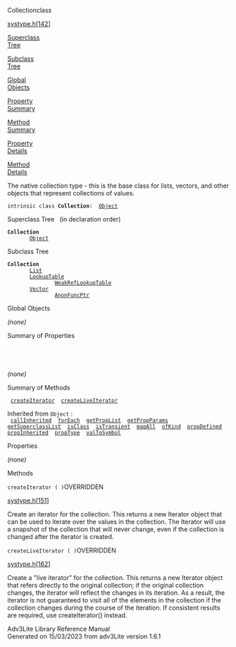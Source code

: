---
---
<span class="title">Collection</span><span class="type">class</span>

[systype.h](../file/systype.h.html)\[[142](../source/systype.h.html#142)\]

[Superclass  
Tree](#_SuperClassTree_)

[Subclass  
Tree](#_SubClassTree_)

[Global  
Objects](#_ObjectSummary_)

[Property  
Summary](#_PropSummary_)

[Method  
Summary](#_MethodSummary_)

[Property  
Details](#_Properties_)

[Method  
Details](#_Methods_)

<div class="fdesc">

The native collection type - this is the base class for lists, vectors,
and other objects that represent collections of values.

`intrinsic class `**`Collection`**` :   `[`Object`](../object/Object.html)

</div>

<span id="_SuperClassTree_"></span>

<div class="mjhd">

<span class="hdln">Superclass Tree</span>   (in declaration order)

</div>

**`Collection`**  
`         `[`Object`](../object/Object.html)  
<span id="_SubClassTree_"></span>

<div class="mjhd">

<span class="hdln">Subclass Tree</span>  

</div>

**`Collection`**  
`         `[`List`](../object/List.html)  
`         `[`LookupTable`](../object/LookupTable.html)  
`                 `[`WeakRefLookupTable`](../object/WeakRefLookupTable.html)  
`         `[`Vector`](../object/Vector.html)  
`                 `[`AnonFuncPtr`](../object/AnonFuncPtr.html)  
<span id="_ObjectSummary_"></span>

<div class="mjhd">

<span class="hdln">Global Objects</span>  

</div>

*(none)* <span id="_PropSummary_"></span>

<div class="mjhd">

<span class="hdln">Summary of Properties</span>  

</div>

` `

` `

*(none)* <span id="_MethodSummary_"></span>

<div class="mjhd">

<span class="hdln">Summary of Methods</span>  

</div>

` `[`createIterator`](#createIterator)`  `[`createLiveIterator`](#createLiveIterator)`  `

Inherited from `Object` :  
` `[`callInherited`](../object/Object.html#callInherited)`  `[`forEach`](../object/Object.html#forEach)`  `[`getPropList`](../object/Object.html#getPropList)`  `[`getPropParams`](../object/Object.html#getPropParams)`  `[`getSuperclassList`](../object/Object.html#getSuperclassList)`  `[`isClass`](../object/Object.html#isClass)`  `[`isTransient`](../object/Object.html#isTransient)`  `[`mapAll`](../object/Object.html#mapAll)`  `[`ofKind`](../object/Object.html#ofKind)`  `[`propDefined`](../object/Object.html#propDefined)`  `[`propInherited`](../object/Object.html#propInherited)`  `[`propType`](../object/Object.html#propType)`  `[`valToSymbol`](../object/Object.html#valToSymbol)`  `

<span id="_Properties_"></span>

<div class="mjhd">

<span class="hdln">Properties</span>  

</div>

*(none)* <span id="_Methods_"></span>

<div class="mjhd">

<span class="hdln">Methods</span>  

</div>

<span id="createIterator"></span>

`createIterator ( )`<span class="rem">OVERRIDDEN</span>

[systype.h](../file/systype.h.html)\[[151](../source/systype.h.html#151)\]

<div class="desc">

Create an iterator for the collection. This returns a new Iterator
object that can be used to iterate over the values in the collection.
The Iterator will use a snapshot of the collection that will never
change, even if the collection is changed after the iterator is created.

</div>

<span id="createLiveIterator"></span>

`createLiveIterator ( )`<span class="rem">OVERRIDDEN</span>

[systype.h](../file/systype.h.html)\[[162](../source/systype.h.html#162)\]

<div class="desc">

Create a "live iterator" for the collection. This returns a new Iterator
object that refers directly to the original collection; if the original
collection changes, the iterator will reflect the changes in its
iteration. As a result, the iterator is not guaranteed to visit all of
the elements in the collection if the collection changes during the
course of the iteration. If consistent results are required, use
createIterator() instead.

</div>

<div class="ftr">

Adv3Lite Library Reference Manual  
Generated on 15/03/2023 from adv3Lite version 1.6.1

</div>
